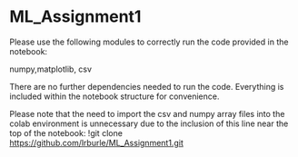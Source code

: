 # ML_Assignment1
Please use the following modules to correctly run the code provided in the notebook:

numpy,matplotlib, csv

There are no further dependencies needed to run the code. Everything is included within the notebook structure for convenience. 

Please note that the need to import the csv and numpy array files into the colab environment is unnecessary due to the inclusion of this line near the top of the notebook:
!git clone https://github.com/lrburle/ML_Assignment1.git
